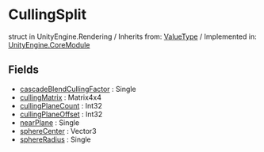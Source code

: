 # CullingSplit
struct in UnityEngine.Rendering
 / Inherits from: <a href="https://docs.unity3d.com/6000.2/Documentation/ScriptReference/ValueType.html">ValueType</a> / Implemented in: <a href="https://docs.unity3d.com/6000.2/Documentation/ScriptReference/UnityEngine.CoreModule.html">UnityEngine.CoreModule</a>

## Fields
- <a href="https://docs.unity3d.com/6000.2/Documentation/ScriptReference/CullingSplit-cascadeBlendCullingFactor.html">cascadeBlendCullingFactor</a> : Single
- <a href="https://docs.unity3d.com/6000.2/Documentation/ScriptReference/CullingSplit-cullingMatrix.html">cullingMatrix</a> : Matrix4x4
- <a href="https://docs.unity3d.com/6000.2/Documentation/ScriptReference/CullingSplit-cullingPlaneCount.html">cullingPlaneCount</a> : Int32
- <a href="https://docs.unity3d.com/6000.2/Documentation/ScriptReference/CullingSplit-cullingPlaneOffset.html">cullingPlaneOffset</a> : Int32
- <a href="https://docs.unity3d.com/6000.2/Documentation/ScriptReference/CullingSplit-nearPlane.html">nearPlane</a> : Single
- <a href="https://docs.unity3d.com/6000.2/Documentation/ScriptReference/CullingSplit-sphereCenter.html">sphereCenter</a> : Vector3
- <a href="https://docs.unity3d.com/6000.2/Documentation/ScriptReference/CullingSplit-sphereRadius.html">sphereRadius</a> : Single
